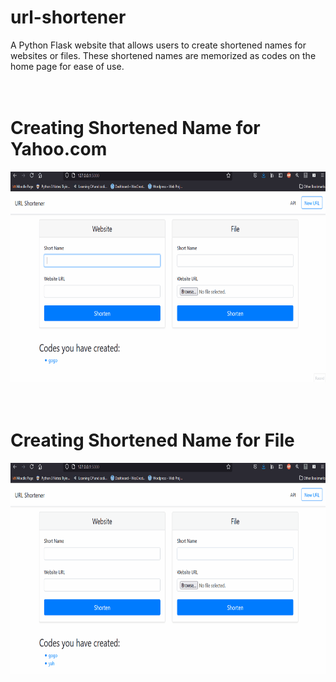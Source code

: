 # url-shortener
A Python Flask website that allows users to create shortened names for websites or files. These shortened names are memorized as codes on the home page for ease of use.
<br>
<br>
<br>
<h1>Creating Shortened Name for Yahoo.com</h1>
<img src="https://github.com/mitri-slory/url-shortener/blob/screenshots_demos/urlshortener_Website.gif" alt="url-shortener for Website" width="600" height="337">
<br>
<br>
<br>
<h1>Creating Shortened Name for File</h1>
<img src="https://github.com/mitri-slory/url-shortener/blob/screenshots_demos/urlshortener_File.gif" alt="url-shortener for File" width="600" height="337">
